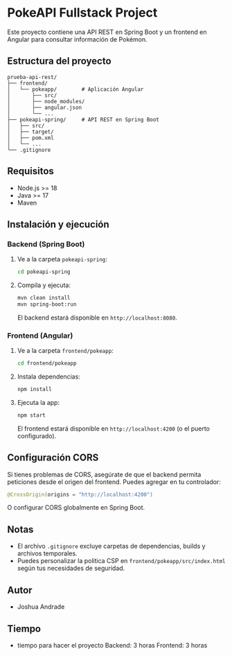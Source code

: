 # PokeAPI Fullstack Project

Este proyecto contiene una API REST en Spring Boot y un frontend en Angular para consultar información de Pokémon.

## Estructura del proyecto

```
prueba-api-rest/
├── frontend/
│   └── pokeapp/        # Aplicación Angular
│       ├── src/
│       ├── node_modules/
│       ├── angular.json
│       └── ...
├── pokeapi-spring/     # API REST en Spring Boot
│   ├── src/
│   ├── target/
│   ├── pom.xml
│   └── ...
└── .gitignore
```

## Requisitos
- Node.js >= 18
- Java >= 17
- Maven

## Instalación y ejecución

### Backend (Spring Boot)
1. Ve a la carpeta `pokeapi-spring`:
   ```sh
   cd pokeapi-spring
   ```
2. Compila y ejecuta:
   ```sh
   mvn clean install
   mvn spring-boot:run
   ```
   El backend estará disponible en `http://localhost:8080`.

### Frontend (Angular)
1. Ve a la carpeta `frontend/pokeapp`:
   ```sh
   cd frontend/pokeapp
   ```
2. Instala dependencias:
   ```sh
   npm install
   ```
3. Ejecuta la app:
   ```sh
   npm start
   ```
   El frontend estará disponible en `http://localhost:4200` (o el puerto configurado).

## Configuración CORS
Si tienes problemas de CORS, asegúrate de que el backend permita peticiones desde el origen del frontend. Puedes agregar en tu controlador:
```java
@CrossOrigin(origins = "http://localhost:4200")
```
O configurar CORS globalmente en Spring Boot.

## Notas
- El archivo `.gitignore` excluye carpetas de dependencias, builds y archivos temporales.
- Puedes personalizar la política CSP en `frontend/pokeapp/src/index.html` según tus necesidades de seguridad.

## Autor
- Joshua Andrade

## Tiempo
- tiempo para hacer el proyecto Backend: 3 horas Frontend: 3 horas 
